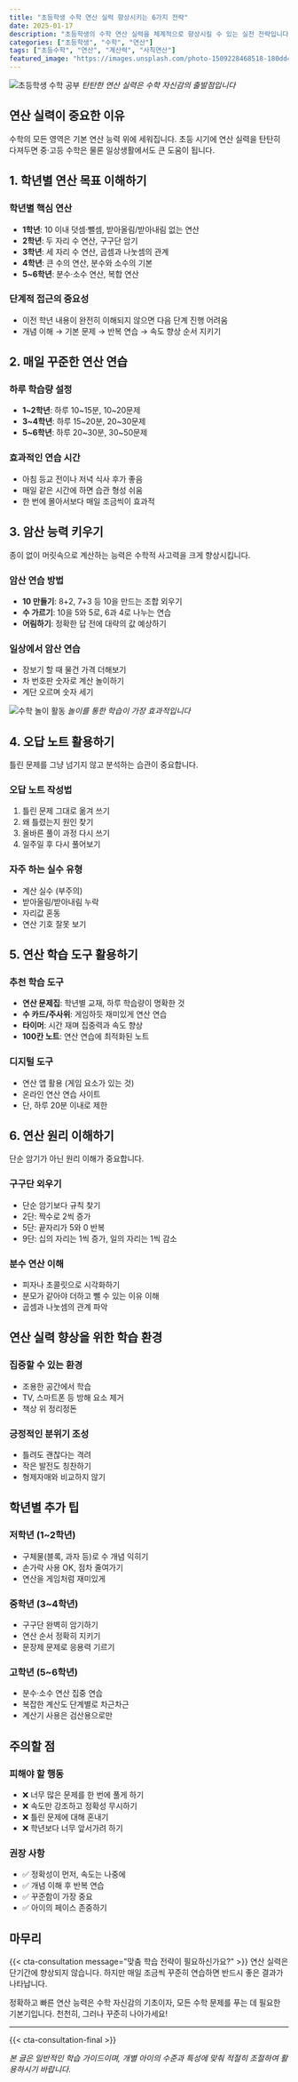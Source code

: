 ```yaml
---
title: "초등학생 수학 연산 실력 향상시키는 6가지 전략"
date: 2025-01-17
description: "초등학생의 수학 연산 실력을 체계적으로 향상시킬 수 있는 실전 전략입니다. 덧셈, 뺄셈, 곱셈, 나눗셈의 기초를 탄탄히 다지는 방법을 안내합니다."
categories: ["초등학생", "수학", "연산"]
tags: ["초등수학", "연산", "계산력", "사칙연산"]
featured_image: "https://images.unsplash.com/photo-1509228468518-180dd4864904?w=1200&h=630&fit=crop"
---
```


![초등학생 수학 공부](https://images.unsplash.com/photo-1509228468518-180dd4864904?w=800&h=400&fit=crop)
*탄탄한 연산 실력은 수학 자신감의 출발점입니다*

## 연산 실력이 중요한 이유

수학의 모든 영역은 기본 연산 능력 위에 세워집니다. 초등 시기에 연산 실력을 탄탄히 다져두면 중·고등 수학은 물론 일상생활에서도 큰 도움이 됩니다.

## 1. 학년별 연산 목표 이해하기

### 학년별 핵심 연산
- **1학년**: 10 이내 덧셈·뺄셈, 받아올림/받아내림 없는 연산
- **2학년**: 두 자리 수 연산, 구구단 암기
- **3학년**: 세 자리 수 연산, 곱셈과 나눗셈의 관계
- **4학년**: 큰 수의 연산, 분수와 소수의 기본
- **5~6학년**: 분수·소수 연산, 복합 연산

### 단계적 접근의 중요성
- 이전 학년 내용이 완전히 이해되지 않으면 다음 단계 진행 어려움
- 개념 이해 → 기본 문제 → 반복 연습 → 속도 향상 순서 지키기

## 2. 매일 꾸준한 연산 연습

### 하루 학습량 설정
- **1~2학년**: 하루 10~15분, 10~20문제
- **3~4학년**: 하루 15~20분, 20~30문제
- **5~6학년**: 하루 20~30분, 30~50문제

### 효과적인 연습 시간
- 아침 등교 전이나 저녁 식사 후가 좋음
- 매일 같은 시간에 하면 습관 형성 쉬움
- 한 번에 몰아서보다 매일 조금씩이 효과적

## 3. 암산 능력 키우기

종이 없이 머릿속으로 계산하는 능력은 수학적 사고력을 크게 향상시킵니다.

### 암산 연습 방법
- **10 만들기**: 8+2, 7+3 등 10을 만드는 조합 외우기
- **수 가르기**: 10을 5와 5로, 6과 4로 나누는 연습
- **어림하기**: 정확한 답 전에 대략의 값 예상하기

### 일상에서 암산 연습
- 장보기 할 때 물건 가격 더해보기
- 차 번호판 숫자로 계산 놀이하기
- 계단 오르며 숫자 세기

![수학 놀이 활동](https://images.unsplash.com/photo-1596495577886-d920f1fb7238?w=800&h=400&fit=crop)
*놀이를 통한 학습이 가장 효과적입니다*

## 4. 오답 노트 활용하기

틀린 문제를 그냥 넘기지 않고 분석하는 습관이 중요합니다.

### 오답 노트 작성법
1. 틀린 문제 그대로 옮겨 쓰기
2. 왜 틀렸는지 원인 찾기
3. 올바른 풀이 과정 다시 쓰기
4. 일주일 후 다시 풀어보기

### 자주 하는 실수 유형
- 계산 실수 (부주의)
- 받아올림/받아내림 누락
- 자리값 혼동
- 연산 기호 잘못 보기

## 5. 연산 학습 도구 활용하기

### 추천 학습 도구
- **연산 문제집**: 학년별 교재, 하루 학습량이 명확한 것
- **수 카드/주사위**: 게임하듯 재미있게 연산 연습
- **타이머**: 시간 재며 집중력과 속도 향상
- **100칸 노트**: 연산 연습에 최적화된 노트

### 디지털 도구
- 연산 앱 활용 (게임 요소가 있는 것)
- 온라인 연산 연습 사이트
- 단, 하루 20분 이내로 제한

## 6. 연산 원리 이해하기

단순 암기가 아닌 원리 이해가 중요합니다.

### 구구단 외우기
- 단순 암기보다 규칙 찾기
- 2단: 짝수로 2씩 증가
- 5단: 끝자리가 5와 0 반복
- 9단: 십의 자리는 1씩 증가, 일의 자리는 1씩 감소

### 분수 연산 이해
- 피자나 초콜릿으로 시각화하기
- 분모가 같아야 더하고 뺄 수 있는 이유 이해
- 곱셈과 나눗셈의 관계 파악

## 연산 실력 향상을 위한 학습 환경

### 집중할 수 있는 환경
- 조용한 공간에서 학습
- TV, 스마트폰 등 방해 요소 제거
- 책상 위 정리정돈

### 긍정적인 분위기 조성
- 틀려도 괜찮다는 격려
- 작은 발전도 칭찬하기
- 형제자매와 비교하지 않기

## 학년별 추가 팁

### 저학년 (1~2학년)
- 구체물(블록, 과자 등)로 수 개념 익히기
- 손가락 사용 OK, 점차 줄여가기
- 연산을 게임처럼 재미있게

### 중학년 (3~4학년)
- 구구단 완벽히 암기하기
- 연산 순서 정확히 지키기
- 문장제 문제로 응용력 기르기

### 고학년 (5~6학년)
- 분수·소수 연산 집중 연습
- 복잡한 계산도 단계별로 차근차근
- 계산기 사용은 검산용으로만

## 주의할 점

### 피해야 할 행동
- ❌ 너무 많은 문제를 한 번에 풀게 하기
- ❌ 속도만 강조하고 정확성 무시하기
- ❌ 틀린 문제에 대해 혼내기
- ❌ 학년보다 너무 앞서가려 하기

### 권장 사항
- ✅ 정확성이 먼저, 속도는 나중에
- ✅ 개념 이해 후 반복 연습
- ✅ 꾸준함이 가장 중요
- ✅ 아이의 페이스 존중하기

## 마무리

{{< cta-consultation message="맞춤 학습 전략이 필요하신가요?" >}}
연산 실력은 단기간에 향상되지 않습니다. 하지만 매일 조금씩 꾸준히 연습하면 반드시 좋은 결과가 나타납니다.

정확하고 빠른 연산 능력은 수학 자신감의 기초이자, 모든 수학 문제를 푸는 데 필요한 기본기입니다. 천천히, 그러나 꾸준히 나아가세요!

---
{{< cta-consultation-final >}}

*본 글은 일반적인 학습 가이드이며, 개별 아이의 수준과 특성에 맞춰 적절히 조절하여 활용하시기 바랍니다.*
